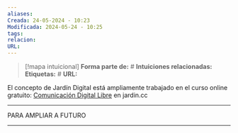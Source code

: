 ```yaml
---
aliases: 
Creada: 24-05-2024 - 10:23
Modificada: 2024-05-24 - 10:25
tags: 
relacion: 
URL:
---
```


> [!mapa intuicional]
> **Forma parte de:** #
> **Intuiciones relacionadas:** 
> **Etiquetas:** #
> **URL:** 

El concepto de Jardín Digital está ampliamente trabajado en el curso online gratuito:
[Comunicación Digital Libre](https://jardin.cc/formacion/comunicacion-digital-libre/) en jardin.cc

***
PARA AMPLIAR A FUTURO
***
